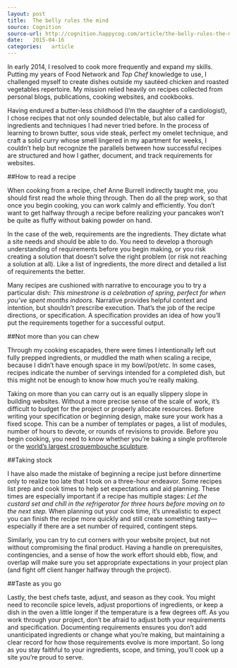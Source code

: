 ```yaml
---
layout: post
title:  The belly rules the mind
source: Cognition
source-url: http://cognition.happycog.com/article/the-belly-rules-the-mind
date:   2015-04-16
categories:   article
---
```


In early 2014, I resolved to cook more frequently and expand my skills. Putting my years of Food Network and *Top Chef* knowledge to use, I challenged myself to create dishes outside my sautéed chicken and roasted vegetables repertoire. My mission relied heavily on recipes collected from personal blogs, publications, cooking websites, and cookbooks.

Having endured a butter-less childhood (I’m the daughter of a cardiologist), I chose recipes that not only sounded delectable, but also called for ingredients and techniques I had never tried before. In the process of learning to brown butter, sous vide steak, perfect my omelet technique, and craft a solid curry whose smell lingered in my apartment for weeks, I couldn’t help but recognize the parallels between how successful recipes are structured and how I gather, document, and track requirements for websites.

##How to read a recipe

When cooking from a recipe, chef Anne Burrell indirectly taught me, you should first read the whole thing through. Then do all the prep work, so that once you begin cooking, you can work calmly and efficiently. You don’t want to get halfway through a recipe before realizing your pancakes won’t be quite as fluffy without baking powder on hand.

In the case of the web, requirements are the ingredients. They dictate what a site needs and should be able to do. You need to develop a thorough understanding of requirements before you begin making, or you risk creating a solution that doesn’t solve the right problem (or risk not reaching a solution at all). Like a list of ingredients, the more direct and detailed a list of requirements the better.

Many recipes are cushioned with narrative to encourage you to try a particular dish: *This minestrone is a celebration of spring, perfect for when you’ve spent months indoors.* Narrative provides helpful context and intention, but shouldn’t prescribe execution. That’s the job of the recipe directions, or specification. A specification provides an idea of how you’ll put the requirements together for a successful output.

##Not more than you can chew

Through my cooking escapades, there were times I intentionally left out fully prepped ingredients, or muddled the math when scaling a recipe, because I didn’t have enough space in my bowl/pot/etc. In some cases, recipes indicate the number of servings intended for a completed dish, but this might not be enough to know how much you’re really making.

Taking on more than you can carry out is an equally slippery slope in building websites. Without a more precise sense of the scale of work, it’s difficult to budget for the project or properly allocate resources. Before writing your specification or beginning design, make sure your work has a fixed scope. This can be a number of templates or pages, a list of modules, number of hours to devote, or rounds of revisions to provide. Before you begin cooking, you need to know whether you’re baking a single profiterole or the [world’s largest croquembouche sculpture](http://www.hotelchatter.com/files/1425/Croquembouche_5.jpg).

##Taking stock

I have also made the mistake of beginning a recipe just before dinnertime only to realize too late that I took on a three-hour endeavor. Some recipes list prep and cook times to help set expectations and aid planning. These times are especially important if a recipe has multiple stages: *Let the custard set and chill in the refrigerator for three hours before moving on to the next step.* When planning out your cook time, it’s unrealistic to expect you can finish the recipe more quickly and still create something tasty—especially if there are a set number of required, contingent steps.

Similarly, you can try to cut corners with your website project, but not without compromising the final product. Having a handle on prerequisites, contingencies, and a sense of how the work effort should ebb, flow, and overlap will make sure you set appropriate expectations in your project plan (and fight off client hanger halfway through the project).

##Taste as you go

Lastly, the best chefs taste, adjust, and season as they cook. You might need to reconcile spice levels, adjust proportions of ingredients, or keep a dish in the oven a little longer if the temperature is a few degrees off. As you work through your project, don’t be afraid to adjust both your requirements and specification. Documenting requirements ensures you don’t add unanticipated ingredients or change what you’re making, but maintaining a clear record for how those requirements evolve is more important. So long as you stay faithful to your ingredients, scope, and timing, you’ll cook up a site you’re proud to serve.
